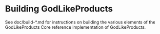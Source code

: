 Building GodLikeProducts
=============

See doc/build-*.md for instructions on building the various
elements of the GodLikeProducts Core reference implementation of GodLikeProducts.
